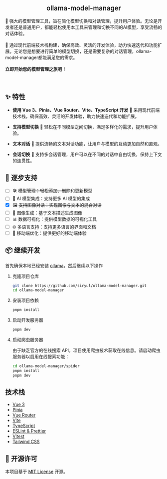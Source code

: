 <p align="center">
  <h2 align="center" style="font-weight: 600">ollama-model-manager</h2>

  <p >
    🌟 强大的模型管理工具，旨在简化模型切换和对话管理，提升用户体验。无论是开发者还是普通用户，都能轻松使用本工具来管理和切换不同的AI模型，享受流畅的对话体验。
    <br />
    <br />
    🚀 通过现代前端技术栈构建，确保高效、灵活的开发体验，助力快速迭代和功能扩展。无论您是想要进行简单的模型切换，还是需要复杂的对话管理，ollama-model-manager都能满足您的需求。
    <br />
    <br />
    <strong>立即开始您的模型管理之旅吧！</strong>
    <br />
    <br />
    <br />
  </p>
</p>

## ✨ 特性

- **使用 Vue 3、Pinia、Vue Router、Vite、TypeScript 开发** 🚀
  采用现代前端技术栈，确保高效、灵活的开发体验，助力快速迭代和功能扩展。

- **支持模型切换** 🔄
  轻松在不同模型之间切换，满足多样化的需求，提升用户体验。

- **文本对话** 💬
  提供流畅的文本对话功能，让用户与模型的互动更加自然和直观。

- **会话切换** 🔀
  支持多会话管理，用户可以在不同的对话中自由切换，保持上下文的连贯性。

## 🚀 逐步支持

- [ ] 🛠️ ~~模型管理：轻松添加、删除~~和更新模型
- [ ] 🤖 AI 模型集成：支持更多 AI 模型的集成
- [x] 🖼️ ~~支持图像对话：实现图像与文本的混合对话~~
- [ ] 🎨 图像生成：基于文本描述生成图像
- [ ] 📊 数据可视化：提供模型数据的可视化工具
- [ ] 🌐 多语言支持：支持更多语言的界面和文档
- [ ] 📱 移动端优化：提供更好的移动端体验

## 📦️ 继续开发

首先确保本地已经安装 [ollama](https://ollama.com/download)，然后继续以下操作

1. 克隆项目仓库

   ```sh
   git clone https://github.com/siryul/ollama-model-manager.git
   cd ollama-model-manager
   ```

2. 安装项目依赖

   ```sh
   pnpm install
   ```

3. 启动开发服务器

   ```sh
   pnpm dev
   ```

4. 启动爬虫服务器

   由于缺乏官方的在线搜索 API，项目使用爬虫技术获取在线信息。请启动爬虫服务器以启用在线搜索功能：

   ```sh
   cd ollama-model-manager/spider
   pnpm install
   pnpm dev
   ```

## 技术栈

- [Vue 3](https://vuejs.org/)
- [Pinia](https://pinia.vuejs.org/)
- [Vue Router](https://router.vuejs.org/)
- [Vite](https://vitejs.dev/)
- [TypeScript](https://www.typescriptlang.org/)
- [ESLint & Prettier](https://eslint.org/)
- [Vitest](https://vitest.dev/)
- [Tailwind CSS](https://tailwindcss.com/)

## 📜 开源许可

本项目基于 [MIT License](https://opensource.org/licenses/MIT) 开源。

